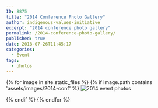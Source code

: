 ```yaml
---
ID: 8875
title: "2014 Conference Photo Gallery"
author: indigenous-values-initiative
excerpt: "2014 conference photo gallery"
permalink: /2014-conference-photo-gallery/
published: true
date: 2018-07-26T11:45:17
categories:
  - Event
tags:
  - photos
---
```

<!--more-->

{% for image in site.static_files %}
  {% if image.path contains 'assets/images/2014-conf' %}
  <img src="{{ image.path }}" alt="2014 event photos"> 

  {% endif %}
{% endfor %}
